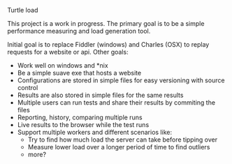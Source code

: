 Turtle load

This project is a work in progress.
The primary goal is to be a simple performance measuring and load generation tool.

Initial goal is to replace Fiddler (windows) and Charles (OSX) to replay requests for a website or api.
Other goals:
  * Work well on windows and *nix
  * Be a simple suave exe that hosts a website
  * Configurations are stored in simple files for easy versioning with source control
  * Results are also stored in simple files for the same results
  * Multiple users can run tests and share their results by commiting the files
  * Reporting, history, comparing multiple runs
  * Live results to the browser while the test runs
  * Support multiple workers and different scenarios like:
    * Try to find how much load the server can take before tipping over
    * Measure lower load over a longer period of time to find outliers
    * more?
